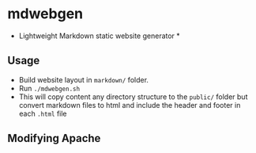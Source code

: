 # mdwebgen

* Lightweight  Markdown static website generator *

## Usage

- Build website layout in `markdown/` folder.
- Run `./mdwebgen.sh`
- This will copy content any directory structure to the `public/` folder but convert markdown files to html and include the header and footer in each `.html` file

## Modifying Apache
